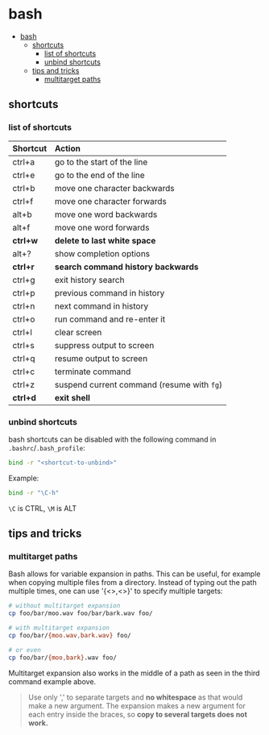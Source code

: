 # bash

- [bash](#bash)
  - [shortcuts](#shortcuts)
    - [list of shortcuts](#list-of-shortcuts)
    - [unbind shortcuts](#unbind-shortcuts)
  - [tips and tricks](#tips-and-tricks)
    - [multitarget paths](#multitarget-paths)

## shortcuts
### list of shortcuts
| Shortcut   | Action |
| :--------- | :----- |
| ctrl+a     | go to the start of the line |
| ctrl+e     | go to the end of the line |
| ctrl+b     | move one character backwards |
| ctrl+f     | move one character forwards |
| alt+b      | move one word backwards |
| alt+f      | move one word forwards |
| **ctrl+w** | **delete to last white space** |
| alt+?      | show completion options |
| **ctrl+r** | **search command history backwards** |
| ctrl+g     | exit history search |
| ctrl+p     | previous command in history |
| ctrl+n     | next command in history |
| ctrl+o     | run command and re-enter it |
| ctrl+l     | clear screen |
| ctrl+s     | suppress output to screen |
| ctrl+q     | resume output to screen |
| ctrl+c     | terminate command |
| ctrl+z     | suspend current command (resume with `fg`) |
| **ctrl+d** | **exit shell** |

### unbind shortcuts
bash shortcuts can be disabled with the following command in `.bashrc`/`.bash_profile`:
```bash
bind -r "<shortcut-to-unbind>"
```
Example:
```bash
bind -r "\C-h"
```
`\C` is CTRL, `\M` is ALT

## tips and tricks

### multitarget paths

Bash allows for variable expansion in paths. This can be useful, for example when copying multiple files from a directory. Instead of typing out the path multiple times, one can use '{<>,<>}' to specify multiple targets:
```bash
# without multitarget expansion
cp foo/bar/moo.wav foo/bar/bark.wav foo/

# with multitarget expansion
cp foo/bar/{moo.wav,bark.wav} foo/

# or even
cp foo/bar/{moo,bark}.wav foo/
```
Multitarget expansion also works in the middle of a path as seen in the third command example above.
> Use only ',' to separate targets and **no whitespace** as that would make a new argument.
> The expansion makes a new argument for each entry inside the braces, so **copy to several targets does not work.**
